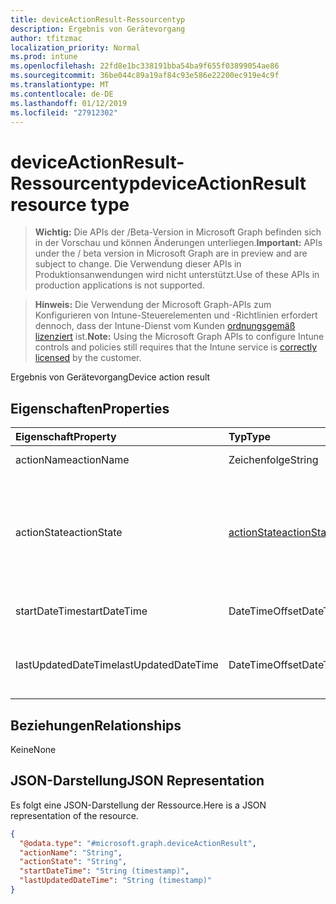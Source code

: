 ```yaml
---
title: deviceActionResult-Ressourcentyp
description: Ergebnis von Gerätevorgang
author: tfitzmac
localization_priority: Normal
ms.prod: intune
ms.openlocfilehash: 22fd8e1bc338191bba54ba9f655f03899054ae86
ms.sourcegitcommit: 36be044c89a19af84c93e586e22200ec919e4c9f
ms.translationtype: MT
ms.contentlocale: de-DE
ms.lasthandoff: 01/12/2019
ms.locfileid: "27912302"
---
```

# <a name="deviceactionresult-resource-type"></a><span data-ttu-id="28539-103">deviceActionResult-Ressourcentyp</span><span class="sxs-lookup"><span data-stu-id="28539-103">deviceActionResult resource type</span></span>

> <span data-ttu-id="28539-104">**Wichtig:** Die APIs der /Beta-Version in Microsoft Graph befinden sich in der Vorschau und können Änderungen unterliegen.</span><span class="sxs-lookup"><span data-stu-id="28539-104">**Important:** APIs under the / beta version in Microsoft Graph are in preview and are subject to change.</span></span> <span data-ttu-id="28539-105">Die Verwendung dieser APIs in Produktionsanwendungen wird nicht unterstützt.</span><span class="sxs-lookup"><span data-stu-id="28539-105">Use of these APIs in production applications is not supported.</span></span>

> <span data-ttu-id="28539-106">**Hinweis:** Die Verwendung der Microsoft Graph-APIs zum Konfigurieren von Intune-Steuerelementen und -Richtlinien erfordert dennoch, dass der Intune-Dienst vom Kunden [ordnungsgemäß lizenziert](https://go.microsoft.com/fwlink/?linkid=839381) ist.</span><span class="sxs-lookup"><span data-stu-id="28539-106">**Note:** Using the Microsoft Graph APIs to configure Intune controls and policies still requires that the Intune service is [correctly licensed](https://go.microsoft.com/fwlink/?linkid=839381) by the customer.</span></span>

<span data-ttu-id="28539-107">Ergebnis von Gerätevorgang</span><span class="sxs-lookup"><span data-stu-id="28539-107">Device action result</span></span>
## <a name="properties"></a><span data-ttu-id="28539-108">Eigenschaften</span><span class="sxs-lookup"><span data-stu-id="28539-108">Properties</span></span>
|<span data-ttu-id="28539-109">Eigenschaft</span><span class="sxs-lookup"><span data-stu-id="28539-109">Property</span></span>|<span data-ttu-id="28539-110">Typ</span><span class="sxs-lookup"><span data-stu-id="28539-110">Type</span></span>|<span data-ttu-id="28539-111">Beschreibung</span><span class="sxs-lookup"><span data-stu-id="28539-111">Description</span></span>|
|:---|:---|:---|
|<span data-ttu-id="28539-112">actionName</span><span class="sxs-lookup"><span data-stu-id="28539-112">actionName</span></span>|<span data-ttu-id="28539-113">Zeichenfolge</span><span class="sxs-lookup"><span data-stu-id="28539-113">String</span></span>|<span data-ttu-id="28539-114">Name der Aktion</span><span class="sxs-lookup"><span data-stu-id="28539-114">Action name</span></span>|
|<span data-ttu-id="28539-115">actionState</span><span class="sxs-lookup"><span data-stu-id="28539-115">actionState</span></span>|[<span data-ttu-id="28539-116">actionState</span><span class="sxs-lookup"><span data-stu-id="28539-116">actionState</span></span>](../resources/intune-shared-actionstate.md)|<span data-ttu-id="28539-117">Status der Aktion.</span><span class="sxs-lookup"><span data-stu-id="28539-117">State of the action.</span></span> <span data-ttu-id="28539-118">Mögliche Werte sind: `none`, `pending`, `canceled`, `active`, `done`, `failed` und `notSupported`.</span><span class="sxs-lookup"><span data-stu-id="28539-118">Possible values are: `none`, `pending`, `canceled`, `active`, `done`, `failed`, `notSupported`.</span></span>|
|<span data-ttu-id="28539-119">startDateTime</span><span class="sxs-lookup"><span data-stu-id="28539-119">startDateTime</span></span>|<span data-ttu-id="28539-120">DateTimeOffset</span><span class="sxs-lookup"><span data-stu-id="28539-120">DateTimeOffset</span></span>|<span data-ttu-id="28539-121">Zeitpunkt der Einleitung der Aktion</span><span class="sxs-lookup"><span data-stu-id="28539-121">Time the action was initiated</span></span>|
|<span data-ttu-id="28539-122">lastUpdatedDateTime</span><span class="sxs-lookup"><span data-stu-id="28539-122">lastUpdatedDateTime</span></span>|<span data-ttu-id="28539-123">DateTimeOffset</span><span class="sxs-lookup"><span data-stu-id="28539-123">DateTimeOffset</span></span>|<span data-ttu-id="28539-124">Zeitpunkt der letzten Aktualisierung des Aktionszustands</span><span class="sxs-lookup"><span data-stu-id="28539-124">Time the action state was last updated</span></span>|

## <a name="relationships"></a><span data-ttu-id="28539-125">Beziehungen</span><span class="sxs-lookup"><span data-stu-id="28539-125">Relationships</span></span>
<span data-ttu-id="28539-126">Keine</span><span class="sxs-lookup"><span data-stu-id="28539-126">None</span></span>
## <a name="json-representation"></a><span data-ttu-id="28539-127">JSON-Darstellung</span><span class="sxs-lookup"><span data-stu-id="28539-127">JSON Representation</span></span>
<span data-ttu-id="28539-128">Es folgt eine JSON-Darstellung der Ressource.</span><span class="sxs-lookup"><span data-stu-id="28539-128">Here is a JSON representation of the resource.</span></span>
<!-- {
  "blockType": "resource",
  "@odata.type": "microsoft.graph.deviceActionResult"
}
-->
``` json
{
  "@odata.type": "#microsoft.graph.deviceActionResult",
  "actionName": "String",
  "actionState": "String",
  "startDateTime": "String (timestamp)",
  "lastUpdatedDateTime": "String (timestamp)"
}
```





